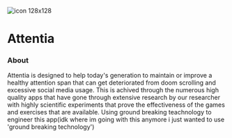 ![icon 128x128](https://github.com/user-attachments/assets/b55bf4a7-3d4f-4f3e-94a7-77eaa261ef2d)
# Attentia 

### About
Attentia is designed to help today's generation to maintain or improve a healthy attention span that can get deteriorated from doom scrolling and excessive social media usage. This is achived through the numerous high quality apps that have gone through extensive research by our researcher with highly scientific experiments that prove the effectiveness of the games and exercises that are available. Using ground breaking teachnology to engineer this app(idk where im going with this anymore i just wanted to use 'ground breaking technology')
